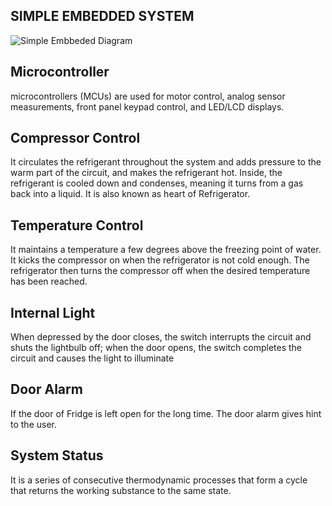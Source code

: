 ## SIMPLE EMBEDDED SYSTEM
![Simple Embbeded Diagram](https://user-images.githubusercontent.com/98817564/154834445-d9bbc563-3934-48a5-bcac-a08011cdae0d.png)
## Microcontroller
 microcontrollers (MCUs) are used for motor control, analog sensor measurements, front panel keypad control, and LED/LCD displays.
 
 ## Compressor Control
  It circulates the refrigerant throughout the system and adds pressure to the warm part of the circuit, and makes the refrigerant hot. Inside, the refrigerant is cooled down and   condenses, meaning it turns from a gas back into a liquid. It is also known as heart of Refrigerator.
  
  ## Temperature Control
  It maintains a temperature a few degrees above the freezing point of water. It kicks the compressor on when the refrigerator is not cold enough. The refrigerator then turns the compressor off when the desired temperature has been reached.
  
  ## Internal Light
  When depressed by the door closes, the switch interrupts the circuit and shuts the lightbulb off; when the door opens, the switch completes the circuit and causes the             light to illuminate
  
  ## Door Alarm
  If the door of Fridge is left open for the long time. The door alarm gives hint to the user.
  
  ## System Status
  It is a series of consecutive thermodynamic processes that form a cycle that returns the working substance to the same state.
